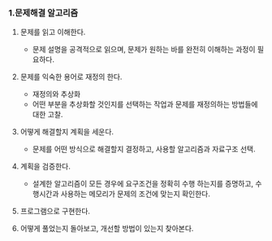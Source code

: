 ### 1.문제해결 알고리즘

1. 문제를 읽고 이해한다.
    * 문제 설명을 공격적으로 읽으며, 문제가 원하는 바를 완전히 이해하는 과정이 필요하다.
    

2. 문제를 익숙한 용어로 재정의 한다.
    * 재정의와 추상화
    * 어떤 부분을 추상화할 것인지를 선택하는 작업과 문제를 재정의하는 방법들에대한 고찰.
    

3. 어떻게 해결할지 계획을 세운다.
    * 문제를 어떤 방식으로 해결할지 결정하고, 사용할 알고리즘과 자료구조 선택.
    

4. 계획을 검증한다.
    * 설계한 알고리즘이 모든 경우에 요구조건을 정확히 수행 하는지를 증명하고, 수행시간과 사용하는 메모리가 문제의 조건에 맞는지 확인한다.
    

5. 프로그램으로 구현한다.


6. 어떻게 풀었는지 돌아보고, 개선할 방법이 있는지 찾아본다.